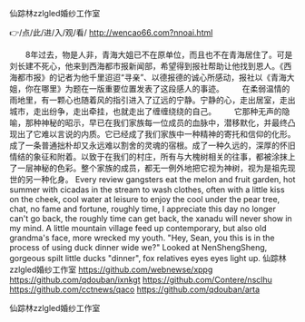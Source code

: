 
仙踪林zzlgled婚纱工作室




👉/点/此/进/入/观/看/ http://wencao66.com?nnoai.html




　　8年过去，物是人非，青海大姐已不在原单位，而且也不在青海居住了。可是刘长建不死心，他来到西海都市报新闻部，希望得到报社帮助让他找到恩人。《西海都市报》的记者为他千里迢迢“寻亲”、以德报德的诚心所感动，报社以《青海大姐，你在哪里》为题在一版重要位置发表了这段感人的事迹。
　　在柔弱温情的雨地里，有一颗心也随着风的指引进入了辽远的宁静。宁静的心，走出居室，走出城市，走出纷争，走出牵挂，也就走出了缠缠绕绕的自己。
　　它那种无声的隐喻，那种神秘的昭示，早已在我们家族每一位成员的血脉中，潜移默化，并最终凸现出了它难以言说的内质。它已经成了我们家族中一种精神的寄托和信仰的化形。成了一条普通拙朴却又永远难以割舍的灵魂的宿根。成了一种久远的，深厚的怀旧情结的象征和附着。以致于在我们的村庄，所有与大槐树相关的往事，都被涂抹上了一层神秘的色彩。整个家族的成员，都无一例外地把它视为神树，视为是祖先现世的另一种化身。
Every review gangsters eat the melon and fruit garden, hot summer with cicadas in the stream to wash clothes, often with a little kiss on the cheek, cool water at leisure to enjoy the cool under the pear tree, chat, no fame and fortune, roughly time, I appreciate this day no longer can't go back, the roughly time can get back, the xanadu will never show in my mind.
A little mountain village feed up contemporary, but also old grandma's face, more wrecked my youth.
"Hey, Sean, you this is in the process of using duck dinner wide we?"
Looked at NenShengSheng, gorgeous spilt little ducks "dinner", fox relatives eyes eyes light up.
仙踪林zzlgled婚纱工作室 https://github.com/webnewse/xppg
https://github.com/qdouban/ixnkgt
https://github.com/Contere/nsclhu
https://github.com/cctnews/qaco
https://github.com/qdouban/arta





仙踪林zzlgled婚纱工作室
